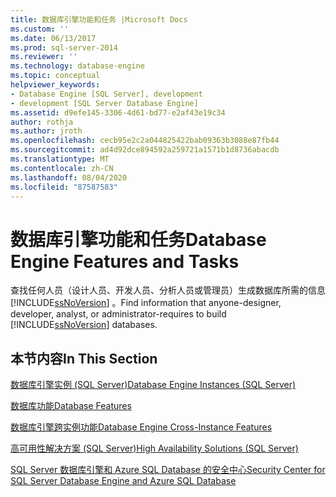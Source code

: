 ```yaml
---
title: 数据库引擎功能和任务 |Microsoft Docs
ms.custom: ''
ms.date: 06/13/2017
ms.prod: sql-server-2014
ms.reviewer: ''
ms.technology: database-engine
ms.topic: conceptual
helpviewer_keywords:
- Database Engine [SQL Server], development
- development [SQL Server Database Engine]
ms.assetid: d9efe145-3306-4d61-bd77-e2af43e19c34
author: rothja
ms.author: jroth
ms.openlocfilehash: cecb95e2c2a044825422bab09363b3088e87fb44
ms.sourcegitcommit: ad4d92dce894592a259721a1571b1d8736abacdb
ms.translationtype: MT
ms.contentlocale: zh-CN
ms.lasthandoff: 08/04/2020
ms.locfileid: "87587583"
---
```

# <a name="database-engine-features-and-tasks"></a><span data-ttu-id="d2604-102">数据库引擎功能和任务</span><span class="sxs-lookup"><span data-stu-id="d2604-102">Database Engine Features and Tasks</span></span>
  <span data-ttu-id="d2604-103">查找任何人员（设计人员、开发人员、分析人员或管理员）生成数据库所需的信息 [!INCLUDE[ssNoVersion](../includes/ssnoversion-md.md)] 。</span><span class="sxs-lookup"><span data-stu-id="d2604-103">Find information that anyone-designer, developer, analyst, or administrator-requires to build [!INCLUDE[ssNoVersion](../includes/ssnoversion-md.md)] databases.</span></span>  
  
## <a name="in-this-section"></a><span data-ttu-id="d2604-104">本节内容</span><span class="sxs-lookup"><span data-stu-id="d2604-104">In This Section</span></span>  
 [<span data-ttu-id="d2604-105">数据库引擎实例 (SQL Server)</span><span class="sxs-lookup"><span data-stu-id="d2604-105">Database Engine Instances &#40;SQL Server&#41;</span></span>](configure-windows/database-engine-instances-sql-server.md)  
  
 [<span data-ttu-id="d2604-106">数据库功能</span><span class="sxs-lookup"><span data-stu-id="d2604-106">Database Features</span></span>](../relational-databases/database-features.md)  
  
 [<span data-ttu-id="d2604-107">数据库引擎跨实例功能</span><span class="sxs-lookup"><span data-stu-id="d2604-107">Database Engine Cross-Instance Features</span></span>](../../2014/database-engine/database-engine-cross-instance-features.md)  
  
 [<span data-ttu-id="d2604-108">高可用性解决方案 (SQL Server)</span><span class="sxs-lookup"><span data-stu-id="d2604-108">High Availability Solutions &#40;SQL Server&#41;</span></span>](../sql-server/failover-clusters/high-availability-solutions-sql-server.md)  
  
 [<span data-ttu-id="d2604-109">SQL Server 数据库引擎和 Azure SQL Database 的安全中心</span><span class="sxs-lookup"><span data-stu-id="d2604-109">Security Center for SQL Server Database Engine and Azure SQL Database</span></span>](../relational-databases/security/security-center-for-sql-server-database-engine-and-azure-sql-database.md)  
  
  
